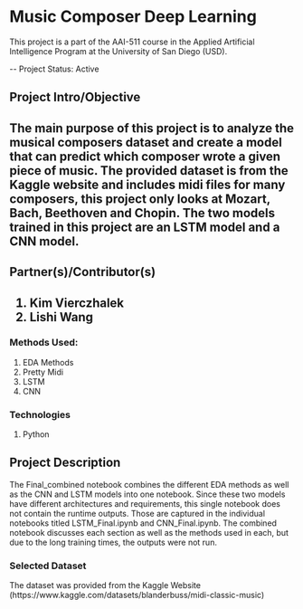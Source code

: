 <h1>Music Composer Deep Learning</h1>

This project is a part of the AAI-511 course in the Applied Artificial Intelligence Program at the
University of San Diego (USD).

-- Project Status: Active

<h2>Project Intro/Objective <h2>
<p>The main purpose of this project is to analyze the musical composers dataset and create a model that can predict which composer wrote a given piece of music. The provided dataset is from the Kaggle website and includes midi files for many composers, this project only looks at Mozart, Bach, Beethoven and Chopin. The two models trained in this project are an LSTM model and a CNN model.</p>


<h2>Partner(s)/Contributor(s) <h2>
<ol>
    <li>Kim Vierczhalek</li>
    <li>Lishi Wang</li>
</ol>

<h3> Methods Used: </h3>
<ol>
    <li>EDA Methods</li>
    <li>Pretty Midi</li>
    <li>LSTM</li>
    <li>CNN</li>
</ol>

<h3>Technologies </h3>
<ol>
    <li>Python</li>
</ol>

<h2>Project Description</h2>
The Final_combined notebook combines the different EDA methods as well as the CNN and LSTM models into one notebook. Since these two models have different architectures and requirements, this single notebook does not contain the runtime outputs. Those are captured in the individual notebooks titled LSTM_Final.ipynb and CNN_Final.ipynb. The combined notebook discusses each section as well as the methods used in each, but due to the long training times, the outputs were not run. 

<h3>Selected Dataset </h3>
<p>The dataset was provided from the Kaggle Website (https://www.kaggle.com/datasets/blanderbuss/midi-classic-music)</p>
